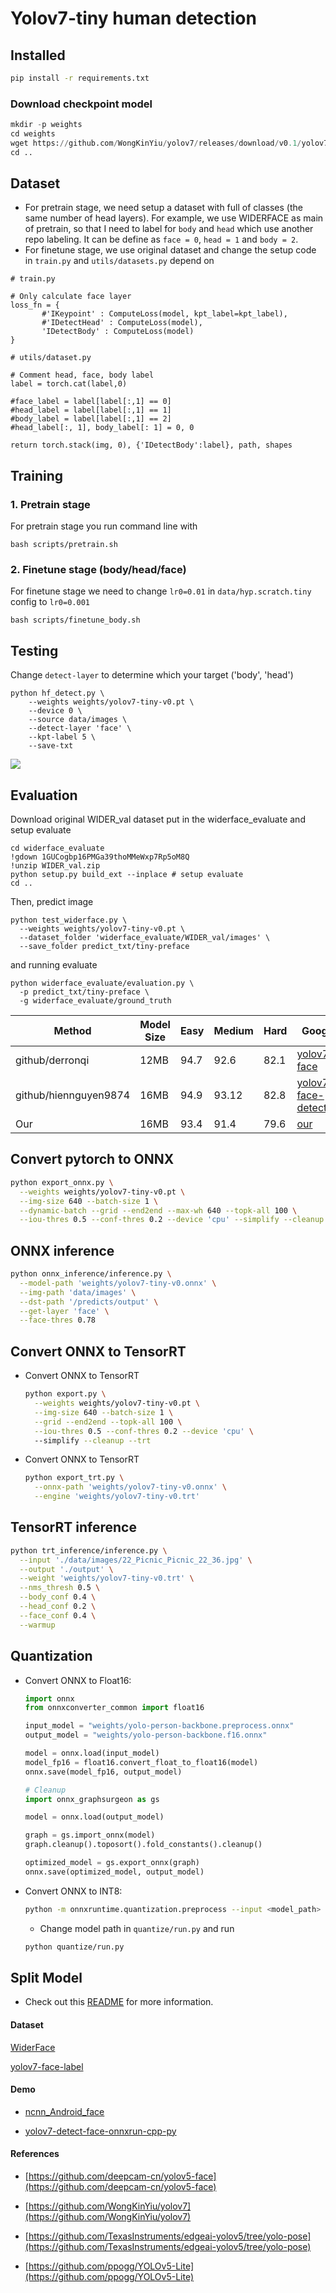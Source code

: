 # Yolov7-tiny human detection

## Installed
```sh
pip install -r requirements.txt
```

### Download checkpoint model

 ```python
mkdir -p weights
cd weights
wget https://github.com/WongKinYiu/yolov7/releases/download/v0.1/yolov7-tiny.pt
cd ..
 ```
## Dataset
- For pretrain stage, we need setup a dataset with full of classes (the same number of head layers). For example, we use WIDERFACE as main of pretrain, so that I need to label for `body` and `head` which use another repo labeling. It can be define as `face = 0`, `head = 1` and `body = 2`.
 - For finetune stage, we use original dataset and change the setup code in `train.py` and `utils/datasets.py` depend on 
 ```
# train.py

# Only calculate face layer 
loss_fn = {
        #'IKeypoint' : ComputeLoss(model, kpt_label=kpt_label),
        #'IDetectHead' : ComputeLoss(model),
        'IDetectBody' : ComputeLoss(model)
}
 ```
 ```
# utils/dataset.py

# Comment head, face, body label
label = torch.cat(label,0)

#face_label = label[label[:,1] == 0]
#head_label = label[label[:,1] == 1]
#body_label = label[label[:,1] == 2]
#head_label[:, 1], body_label[: 1] = 0, 0

return torch.stack(img, 0), {'IDetectBody':label}, path, shapes
 ```

## Training
### 1. Pretrain stage
For pretrain stage you run command line with 
```
bash scripts/pretrain.sh
```
### 2. Finetune stage (body/head/face)
For finetune stage we need to change `lr0=0.01` in `data/hyp.scratch.tiny` config to `lr0=0.001`
```
bash scripts/finetune_body.sh
```

## Testing
Change `detect-layer` to determine which your target ('body', 'head')
```
python hf_detect.py \
    --weights weights/yolov7-tiny-v0.pt \
    --device 0 \
    --source data/images \
    --detect-layer 'face' \
    --kpt-label 5 \
    --save-txt
```
![](data/images/result.jpg)

## Evaluation
Download original WIDER_val dataset put in the widerface_evaluate and setup evaluate
```
cd widerface_evaluate
!gdown 1GUCogbp16PMGa39thoMMeWxp7Rp5oM8Q
!unzip WIDER_val.zip
python setup.py build_ext --inplace # setup evaluate
cd ..
```
Then, predict image 

```
python test_widerface.py \
  --weights weights/yolov7-tiny-v0.pt \
  --dataset_folder 'widerface_evaluate/WIDER_val/images' \
  --save_folder predict_txt/tiny-preface
```
and running evaluate
```
python widerface_evaluate/evaluation.py \
  -p predict_txt/tiny-preface \
  -g widerface_evaluate/ground_truth
```
| Method           |  Model Size | Easy  | Medium | Hard  | Google |
| -----------------| ---------- | ----- | ------ | ----- | -------------- |
| github/derronqi    | 12MB        | 94.7  | 92.6   | 82.1  | [yolov7-face](https://github.com/derronqi/yolov7-face)
| github/hiennguyen9874  | 16MB        | 94.9  | 93.12   | 82.8  | [yolov7-face-detection](https://github.com/hiennguyen9874/yolov7-face-detection/tree/main) |
| Our   | 16MB        | 93.4  | 91.4   | 79.6  | [our]() |
## Convert pytorch to ONNX
```sh
python export_onnx.py \
  --weights weights/yolov7-tiny-v0.pt \
  --img-size 640 --batch-size 1 \
  --dynamic-batch --grid --end2end --max-wh 640 --topk-all 100 \
  --iou-thres 0.5 --conf-thres 0.2 --device 'cpu' --simplify --cleanup
```

## ONNX inference
```sh
python onnx_inference/inference.py \
  --model-path 'weights/yolov7-tiny-v0.onnx' \
  --img-path 'data/images' \
  --dst-path '/predicts/output' \
  --get-layer 'face' \
  --face-thres 0.78
```

## Convert ONNX to TensorRT
- Convert ONNX to TensorRT
  ```sh
  python export.py \
    --weights weights/yolov7-tiny-v0.pt \
    --img-size 640 --batch-size 1 \
    --grid --end2end --topk-all 100 \
    --iou-thres 0.5 --conf-thres 0.2 --device 'cpu' \ 
    --simplify --cleanup --trt
  ```
- Convert ONNX to TensorRT
  ```sh
  python export_trt.py \
    --onnx-path 'weights/yolov7-tiny-v0.onnx' \
    --engine 'weights/yolov7-tiny-v0.trt'
  ```

## TensorRT inference
```sh
python trt_inference/inference.py \
  --input './data/images/22_Picnic_Picnic_22_36.jpg' \
  --output './output' \
  --weight 'weights/yolov7-tiny-v0.trt' \
  --nms_thresh 0.5 \
  --body_conf 0.4 \
  --head_conf 0.2 \
  --face_conf 0.4 \
  --warmup
```

## Quantization

- Convert ONNX to Float16:
  ```python
  import onnx
  from onnxconverter_common import float16

  input_model = "weights/yolo-person-backbone.preprocess.onnx"
  output_model = "weights/yolo-person-backbone.f16.onnx"

  model = onnx.load(input_model)
  model_fp16 = float16.convert_float_to_float16(model)
  onnx.save(model_fp16, output_model)

  # Cleanup
  import onnx_graphsurgeon as gs

  model = onnx.load(output_model)

  graph = gs.import_onnx(model)
  graph.cleanup().toposort().fold_constants().cleanup()

  optimized_model = gs.export_onnx(graph)
  onnx.save(optimized_model, output_model)
  ```

- Convert ONNX to INT8:
  ```sh
  python -m onnxruntime.quantization.preprocess --input <model_path> --output <output_path>
  ```

  - Change model path in `quantize/run.py` and run
  ```sh
  python quantize/run.py
  ```

## Split Model

- Check out this [README](cutout_readme.md) for more information.

#### Dataset

[WiderFace](http://shuoyang1213.me/WIDERFACE/)

[yolov7-face-label](https://drive.google.com/file/d/1FsZ0ACah386yUufi0E_PVsRW_0VtZ1bd/view?usp=sharing)


#### Demo

* [ncnn_Android_face](https://github.com/FeiGeChuanShu/ncnn_Android_face)

* [yolov7-detect-face-onnxrun-cpp-py](https://github.com/hpc203/yolov7-detect-face-onnxrun-cpp-py)

#### References

* [https://github.com/deepcam-cn/yolov5-face](https://github.com/deepcam-cn/yolov5-face)

* [https://github.com/WongKinYiu/yolov7](https://github.com/WongKinYiu/yolov7)

* [https://github.com/TexasInstruments/edgeai-yolov5/tree/yolo-pose](https://github.com/TexasInstruments/edgeai-yolov5/tree/yolo-pose)

* [https://github.com/ppogg/YOLOv5-Lite](https://github.com/ppogg/YOLOv5-Lite)
